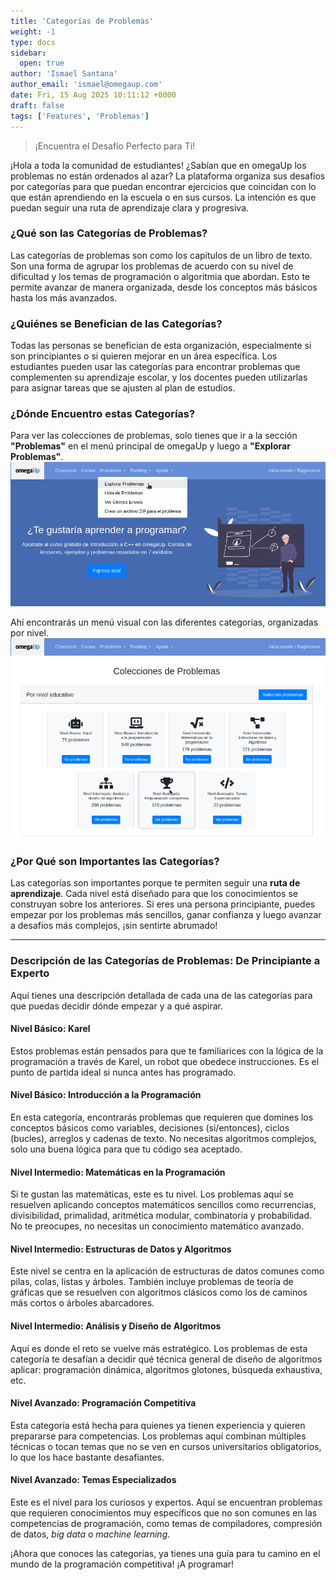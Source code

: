```yaml
---
title: 'Categorías de Problemas'
weight: -1
type: docs
sidebar:
  open: true
author: 'Ismael Santana'
author_email: 'ismael@omegaup.com'
date: Fri, 15 Aug 2025 10:11:12 +0000
draft: false
tags: ['Features', 'Problemas']
---
```


> ¡Encuentra el Desafío Perfecto para Ti!

¡Hola a toda la comunidad de estudiantes! ¿Sabían que en omegaUp los problemas no están ordenados al azar? La plataforma organiza sus desafíos por categorías para que puedan encontrar ejercicios que coincidan con lo que están aprendiendo en la escuela o en sus cursos. La intención es que puedan seguir una ruta de aprendizaje clara y progresiva.

### ¿Qué son las Categorías de Problemas?

Las categorías de problemas son como los capítulos de un libro de texto. Son una forma de agrupar los problemas de acuerdo con su nivel de dificultad y los temas de programación o algoritmia que abordan. Esto te permite avanzar de manera organizada, desde los conceptos más básicos hasta los más avanzados.

### ¿Quiénes se Benefician de las Categorías?

Todas las personas se benefician de esta organización, especialmente si son principiantes o si quieren mejorar en un área específica. Los estudiantes pueden usar las categorías para encontrar problemas que complementen su aprendizaje escolar, y los docentes pueden utilizarlas para asignar tareas que se ajusten al plan de estudios.

### ¿Dónde Encuentro estas Categorías?

Para ver las colecciones de problemas, solo tienes que ir a la sección **"Problemas"** en el menú principal de omegaUp y luego a **"Explorar Problemas"**. ![(Imagen 1)](/images/problema-categoria-1.png)

Ahí encontrarás un menú visual con las diferentes categorías, organizadas por nivel.  ![(Imagen 2)](/images/problema-categoria-2.png)


### ¿Por Qué son Importantes las Categorías?

Las categorías son importantes porque te permiten seguir una **ruta de aprendizaje**. Cada nivel está diseñado para que los conocimientos se construyan sobre los anteriores. Si eres una persona principiante, puedes empezar por los problemas más sencillos, ganar confianza y luego avanzar a desafíos más complejos, ¡sin sentirte abrumado!

---

### Descripción de las Categorías de Problemas: De Principiante a Experto

Aquí tienes una descripción detallada de cada una de las categorías para que puedas decidir dónde empezar y a qué aspirar. 
#### **Nivel Básico: Karel**
Estos problemas están pensados para que te familiarices con la lógica de la programación a través de Karel, un robot que obedece instrucciones. Es el punto de partida ideal si nunca antes has programado.

#### **Nivel Básico: Introducción a la Programación**
En esta categoría, encontrarás problemas que requieren que domines los conceptos básicos como variables, decisiones (si/entonces), ciclos (bucles), arreglos y cadenas de texto. No necesitas algoritmos complejos, solo una buena lógica para que tu código sea aceptado.

#### **Nivel Intermedio: Matemáticas en la Programación**
Si te gustan las matemáticas, este es tu nivel. Los problemas aquí se resuelven aplicando conceptos matemáticos sencillos como recurrencias, divisibilidad, primalidad, aritmética modular, combinatoria y probabilidad. No te preocupes, no necesitas un conocimiento matemático avanzado.

#### **Nivel Intermedio: Estructuras de Datos y Algoritmos**
Este nivel se centra en la aplicación de estructuras de datos comunes como pilas, colas, listas y árboles. También incluye problemas de teoría de gráficas que se resuelven con algoritmos clásicos como los de caminos más cortos o árboles abarcadores.

#### **Nivel Intermedio: Análisis y Diseño de Algoritmos**
Aquí es donde el reto se vuelve más estratégico. Los problemas de esta categoría te desafían a decidir qué técnica general de diseño de algoritmos aplicar: programación dinámica, algoritmos glotones, búsqueda exhaustiva, etc.

#### **Nivel Avanzado: Programación Competitiva**
Esta categoría está hecha para quienes ya tienen experiencia y quieren prepararse para competencias. Los problemas aquí combinan múltiples técnicas o tocan temas que no se ven en cursos universitarios obligatorios, lo que los hace bastante desafiantes.

#### **Nivel Avanzado: Temas Especializados**
Este es el nivel para los curiosos y expertos. Aquí se encuentran problemas que requieren conocimientos muy específicos que no son comunes en las competencias de programación, como temas de compiladores, compresión de datos, _big data_ o _machine learning_.

¡Ahora que conoces las categorías, ya tienes una guía para tu camino en el mundo de la programación competitiva! ¡A programar!
